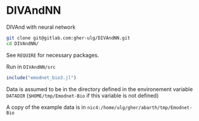 # DIVAndNN

DIVAnd with neural network


```bash
git clone git@gitlab.com:gher-ulg/DIVAndNN.git
cd DIVAndNN/
```

See `REQUIRE` for necessary packages.

Run in `DIVAndNN/src`

```julia
include("emodnet_bio3.jl")
```

Data is assumed to be in the directory defined in the environement variable `DATADIR` (`$HOME/tmp/Emodnet-Bio` if this variable is not defined)

A copy of the example data is in `nic4:/home/ulg/gher/abarth/tmp/Emodnet-Bio`